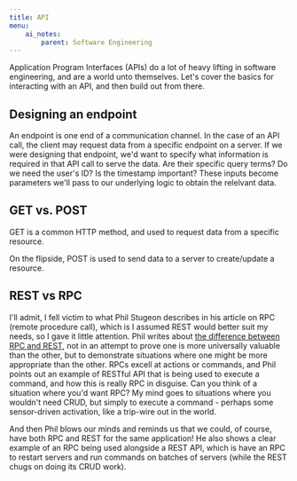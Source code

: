 ```yaml
---
title: API
menu:
    ai_notes:
        parent: Software Engineering
---
```

Application Program Interfaces (APIs) do a lot of heavy lifting in software 
engineering, and are a world unto themselves. Let's cover the basics for 
interacting with an API, and then build out from there. 

## Designing an endpoint

An endpoint is one end of a communication channel. In the case of an API call,
the client may request data from a specific endpoint on a server. If we were 
designing that endpoint, we'd want to specify what information is required
in that API call to serve the data. Are their specific query terms? Do we need
the user's ID? Is the timestamp important? These inputs become parameters we'll
pass to our underlying logic to obtain the relelvant data. 

## GET vs. POST

GET is a common HTTP method, and used to request data from a specific resource. 

On the flipside, POST is used to send data to a server to create/update a resource.

## REST vs RPC

I'll admit, I fell victim to what Phil Stugeon describes in his article on RPC
(remote procedure call), which is I assumed REST would better suit my needs,
so I gave it little attention. Phil writes about [the difference between RPC
and REST](https://www.smashingmagazine.com/2016/09/understanding-rest-and-rpc-for-http-apis/), 
not in an attempt to prove one is more universally valuable than the other,
but to demonstrate situations where one might be more appropriate than the other.
RPCs excell at actions or commands, and Phil points out an example of RESTful API
that is being used to execute a command, and how this is really RPC in disguise. 
Can you think of a situation where you'd want RPC? My mind goes to situations
where you wouldn't need CRUD, but simply to execute a command - perhaps some
sensor-driven activation, like a trip-wire out in the world. 

And then Phil blows our minds and reminds us that we could, of course, have 
both RPC and REST for the same application! He also shows a clear example of
an RPC being used alongside a REST API, which is have an RPC to restart
servers and run commands on batches of servers (while the REST chugs on doing
its CRUD work). 






